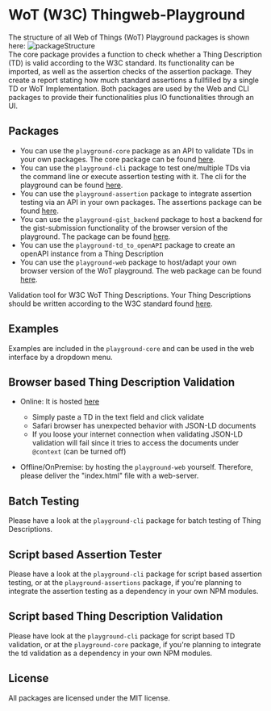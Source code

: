 # WoT (W3C) Thingweb-Playground

The structure of all Web of Things (WoT) Playground packages is shown here: ![packageStructure](https://i.imgur.com/cbleWss.png)  
The core package provides a function to check whether a Thing Description (TD) is valid according to the W3C standard.
Its functionality can be imported, as well as the assertion checks of the assertion package.
They create a report stating how much standard assertions a fullfilled by a single TD or WoT Implementation.
Both packages are used by the Web and CLI packages to provide their functionalities plus IO functionalities through an UI.

## Packages

* You can use the `playground-core` package as an API to validate TDs in your own packages. The core package can be found [here](./playground-core/).
* You can use the `playground-cli` package to test one/multiple TDs via the command line or execute assertion testing with it. The cli for the playground can be found [here](./playground-cli/).
* You can use the `playground-assertion` package to integrate assertion testing via an API in your own packages. The assertions package can be found [here](./playground-assertions/).
* You can use the `playground-gist_backend` package to host a backend for the gist-submission functionality of the browser version of the playground. The package can be found [here](./playground-gist_backend).
* You can use the `playground-td_to_openAPI` package to create an openAPI instance from a Thing Description
* You can use the `playground-web` package to host/adapt your own browser version of the WoT playground. The web package can be found [here](./playground-web/).

Validation tool for W3C WoT Thing Descriptions. Your Thing Descriptions should be written according to the W3C standard found [here](https://w3c.github.io/wot-thing-description/#).

## Examples

Examples are included in the `playground-core` and can be used in the web interface by a dropdown menu.

## Browser based Thing Description Validation

* Online: It is hosted [here](http://plugfest.thingweb.io/playground/)
  * Simply paste a TD in the text field and click validate
  * Safari browser has unexpected behavior with JSON-LD documents
  * If you loose your internet connection when validating JSON-LD validation will fail since it tries to access the documents under `@context` (can be turned off)

* Offline/OnPremise: by hosting the `playground-web` yourself. Therefore, please deliver the "index.html" file with a web-server.

## Batch Testing

Please have a look at the `playground-cli` package for batch testing of Thing Descriptions.

## Script based Assertion Tester

Please have a look at the `playground-cli` package for script based assertion testing, or at the `playground-assertions` package, if you're planning to integrate the assertion testing as a dependency in your own NPM modules.

## Script based Thing Description Validation

Please have look at the `playground-cli` package for script based TD validation, or at the `playground-core` package, if you're planning to integrate the td validation as a dependency in your own NPM modules.

## License

All packages are licensed under the MIT license.

